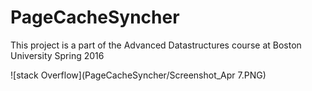 # PageCacheSyncher
This project is a part of the Advanced Datastructures course at Boston University Spring 2016

![stack Overflow](PageCacheSyncher/Screenshot_Apr 7.PNG)
